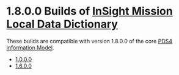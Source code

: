 # 1.8.0.0 Builds of [InSight Mission Local Data Dictionary](../../src)

These builds are compatible with version 1.8.0.0 of the core [PDS4 Information Model](https://pds.nasa.gov/pds4/doc/im/).

- [1.0.0.0](1.0.0.0)
- [1.6.0.0](1.6.0.0)

